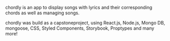 chordly is an app to display songs with lyrics and their corresponding chords as well as managing songs.

chordly was build as a capstoneproject, using React.js, Node.js, Mongo DB, mongoose, CSS, Styled Components, Storybook, Proptypes and many more!
